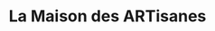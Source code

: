 ---
title: "La Maison des ARTisanes"
url: /rochefort-en-terre/la-maison-des-artisanes/
shop: art
---